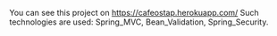 You can see this project on https://cafeostap.herokuapp.com/
Such technologies are used:
Spring_MVC,
Bean_Validation,
Spring_Security.
